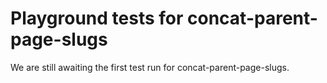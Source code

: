 # Playground tests for concat-parent-page-slugs
We are still awaiting the first test run for concat-parent-page-slugs.
